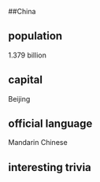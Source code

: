 ##China
## population
1.379 billion

## capital
Beijing
 
## official language
Mandarin Chinese

## interesting trivia



